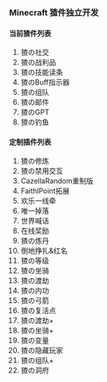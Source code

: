 ### Minecraft 猹件独立开发

#### 当前猹件列表
1. 猹の社交
2. 猹の战利品
3. 猹の技能读条
4. 猹のBuff指示器
5. 猹の组队
6. 猹の邮件
7. 猹のGPT
8. 猹の钓鱼


#### 定制插件列表
1. 猹の修炼
2. 猹の禁用交互
3. CazellaRandom重制版
4. FaithlPoint拓展
5. 欢乐一线牵
6. 唯一掉落
7. 世界喊话
8. 在线奖励
9. 猹の炼丹
10. 倒地挣扎&红名
11. 猹の等级
12. 猹の坐骑
13. 猹の渡劫
14. 猹の内功
15. 猹の弓箭
16. 猹の复活点
17. 猹の渡劫+
18. 猹の坐骑+
19. 猹の变量
20. 猹の隐藏玩家
21. 猹の组队+
22. 猹の洞府
